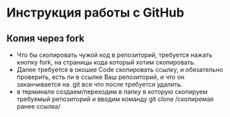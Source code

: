 # Инструкция работы с GitHub
## Копия через fork
* Что бы скопировать чужой код в репозиторий, требуется нажать кнопку fork, на страницы кода который хотим скопировать.
*  Далее требуется в окошке Code скопировать ссылку, и обязательно проверить, есть ли в ссылке Ваш репозиторий, и что он заканчивается на .git все что после требуется удалить.
*  в терминале создаем/переходим в папку в которую скопируем требуемый репозиторий и вводим команду git clone /скопиремая ранее ссылка/
